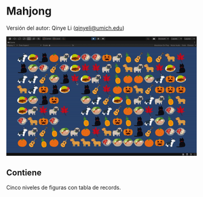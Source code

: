 # Mahjong

Versión del autor: Qinye Li (qinyeli@umich.edu)  


![](gameplay.gif)

## Contiene

Cinco niveles de figuras con tabla de records.
